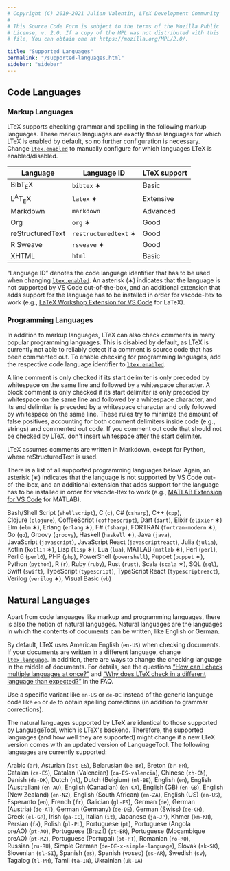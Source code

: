 ```yaml
---
# Copyright (C) 2019-2021 Julian Valentin, LTeX Development Community
#
# This Source Code Form is subject to the terms of the Mozilla Public
# License, v. 2.0. If a copy of the MPL was not distributed with this
# file, You can obtain one at https://mozilla.org/MPL/2.0/.

title: "Supported Languages"
permalink: "/supported-languages.html"
sidebar: "sidebar"
---
```


## Code Languages

### Markup Languages

LTeX supports checking grammar and spelling in the following markup languages. These markup languages are exactly those languages for which LTeX is enabled by default, so no further configuration is necessary. Change [`ltex.enabled`](settings.html#ltexenabled) to manually configure for which languages LTeX is enabled/disabled.

| Language | Language ID | LTeX support |
| -------- | ----------- | ------------ |
| BibT<sub>E</sub>X | `bibtex`&nbsp;∗ | Basic |
| L<sup>A</sup>T<sub>E</sub>X | `latex`&nbsp;∗ | Extensive |
| Markdown | `markdown` | Advanced |
| Org | `org`&nbsp;∗ | Good |
| reStructuredText | `restructuredtext`&nbsp;∗ | Good |
| R Sweave | `rsweave`&nbsp;∗ | Good |
| XHTML | `html` | Basic |

“Language ID” denotes the code language identifier that has to be used when changing [`ltex.enabled`](settings.html#ltexenabled). An asterisk (∗) indicates that the language is not supported by VS Code out-of-the-box, and an additional extension that adds support for the language has to be installed in order for vscode-ltex to work (e.g., [LaTeX Workshop Extension for VS Code](https://marketplace.visualstudio.com/items?itemName=James-Yu.latex-workshop) for LaTeX).

### Programming Languages

In addition to markup languages, LTeX can also check comments in many popular programming languages. This is disabled by default, as LTeX is currently not able to reliably detect if a comment is source code that has been commented out. To enable checking for programming languages, add the respective code language identifier to [`ltex.enabled`](settings.html#ltexenabled).

A line comment is only checked if its start delimiter is only preceded by whitespace on the same line and followed by a whitespace character. A block comment is only checked if its start delimiter is only preceded by whitespace on the same line and followed by a whitespace character, and its end delimiter is preceded by a whitespace character and only followed by whitespace on the same line. These rules try to minimize the amount of false positives, accounting for both comment delimiters inside code (e.g., strings) and commented out code. If you comment out code that should not be checked by LTeX, don't insert whitespace after the start delimiter.

LTeX assumes comments are written in Markdown, except for Python, where reStructuredText is used.

There is a list of all supported programming languages below. Again, an asterisk (∗) indicates that the language is not supported by VS Code out-of-the-box, and an additional extension that adds support for the language has to be installed in order for vscode-ltex to work (e.g., [MATLAB Extension for VS Code](https://marketplace.visualstudio.com/items?itemName=Gimly81.matlab) for MATLAB).

Bash/Shell&nbsp;Script&nbsp;(`shellscript`),
C&nbsp;(`c`),
C#&nbsp;(`csharp`),
C++&nbsp;(`cpp`),
Clojure&nbsp;(`clojure`),
CoffeeScript&nbsp;(`coffeescript`),
Dart&nbsp;(`dart`),
Elixir&nbsp;(`elixier`&nbsp;∗)
Elm&nbsp;(`elm`&nbsp;∗),
Erlang&nbsp;(`erlang`&nbsp;∗),
F#&nbsp;(`fsharp`),
FORTRAN&nbsp;(`fortran-modern`&nbsp;∗),
Go&nbsp;(`go`),
Groovy&nbsp;(`groovy`),
Haskell&nbsp;(`haskell`&nbsp;∗),
Java&nbsp;(`java`),
JavaScript&nbsp;(`javascript`),
JavaScript&nbsp;React&nbsp;(`javascriptreact`),
Julia&nbsp;(`julia`),
Kotlin&nbsp;(`kotlin`&nbsp;∗),
Lisp&nbsp;(`lisp`&nbsp;∗),
Lua&nbsp;(`lua`),
MATLAB&nbsp;(`matlab`&nbsp;∗),
Perl&nbsp;(`perl`),
Perl&nbsp;6&nbsp;(`perl6`),
PHP&nbsp;(`php`),
PowerShell&nbsp;(`powershell`),
Puppet&nbsp;(`puppet`&nbsp;∗),
Python&nbsp;(`python`),
R&nbsp;(`r`),
Ruby&nbsp;(`ruby`),
Rust&nbsp;(`rust`),
Scala&nbsp;(`scala`&nbsp;∗),
SQL&nbsp;(`sql`),
Swift&nbsp;(`swift`),
TypeScript&nbsp;(`typescript`),
TypeScript&nbsp;React&nbsp;(`typescriptreact`),
Verilog&nbsp;(`verilog`&nbsp;∗),
Visual&nbsp;Basic&nbsp;(`vb`)

## Natural Languages

Apart from code languages like markup and programming languages, there is also the notion of natural languages. Natural languages are the languages in which the contents of documents can be written, like English or German.

By default, LTeX uses American English (`en-US`) when checking documents. If your documents are written in a different language, change [`ltex.language`](settings.html#ltexlanguage). In addition, there are ways to change the checking language in the middle of documents. For details, see the questions [“How can I check multiple languages at once?”](faq.html#how-can-i-check-multiple-languages-at-once) and [“Why does LTeX check in a different language than expected?”](faq.html#why-does-ltex-check-in-a-different-language-than-expected) in the FAQ.

Use a specific variant like `en-US` or `de-DE` instead of the generic language code like `en` or `de` to obtain spelling corrections (in addition to grammar corrections).

The natural languages supported by LTeX are identical to those supported by [LanguageTool](https://languagetool.org/), which is LTeX's backend. Therefore, the supported languages (and how well they are supported) might change if a new LTeX version comes with an updated version of LanguageTool. The following languages are currently supported:

<!-- ltex-natural-languages-begin -->

Arabic&nbsp;(`ar`), Asturian&nbsp;(`ast-ES`), Belarusian&nbsp;(`be-BY`), Breton&nbsp;(`br-FR`), Catalan&nbsp;(`ca-ES`), Catalan (Valencian)&nbsp;(`ca-ES-valencia`), Chinese&nbsp;(`zh-CN`), Danish&nbsp;(`da-DK`), Dutch&nbsp;(`nl`), Dutch (Belgium)&nbsp;(`nl-BE`), English&nbsp;(`en`), English (Australian)&nbsp;(`en-AU`), English (Canadian)&nbsp;(`en-CA`), English (GB)&nbsp;(`en-GB`), English (New Zealand)&nbsp;(`en-NZ`), English (South African)&nbsp;(`en-ZA`), English (US)&nbsp;(`en-US`), Esperanto&nbsp;(`eo`), French&nbsp;(`fr`), Galician&nbsp;(`gl-ES`), German&nbsp;(`de`), German (Austria)&nbsp;(`de-AT`), German (Germany)&nbsp;(`de-DE`), German (Swiss)&nbsp;(`de-CH`), Greek&nbsp;(`el-GR`), Irish&nbsp;(`ga-IE`), Italian&nbsp;(`it`), Japanese&nbsp;(`ja-JP`), Khmer&nbsp;(`km-KH`), Persian&nbsp;(`fa`), Polish&nbsp;(`pl-PL`), Portuguese&nbsp;(`pt`), Portuguese (Angola preAO)&nbsp;(`pt-AO`), Portuguese (Brazil)&nbsp;(`pt-BR`), Portuguese (Moçambique preAO)&nbsp;(`pt-MZ`), Portuguese (Portugal)&nbsp;(`pt-PT`), Romanian&nbsp;(`ro-RO`), Russian&nbsp;(`ru-RU`), Simple German&nbsp;(`de-DE-x-simple-language`), Slovak&nbsp;(`sk-SK`), Slovenian&nbsp;(`sl-SI`), Spanish&nbsp;(`es`), Spanish (voseo)&nbsp;(`es-AR`), Swedish&nbsp;(`sv`), Tagalog&nbsp;(`tl-PH`), Tamil&nbsp;(`ta-IN`), Ukrainian&nbsp;(`uk-UA`)

<!-- ltex-natural-languages-end -->
